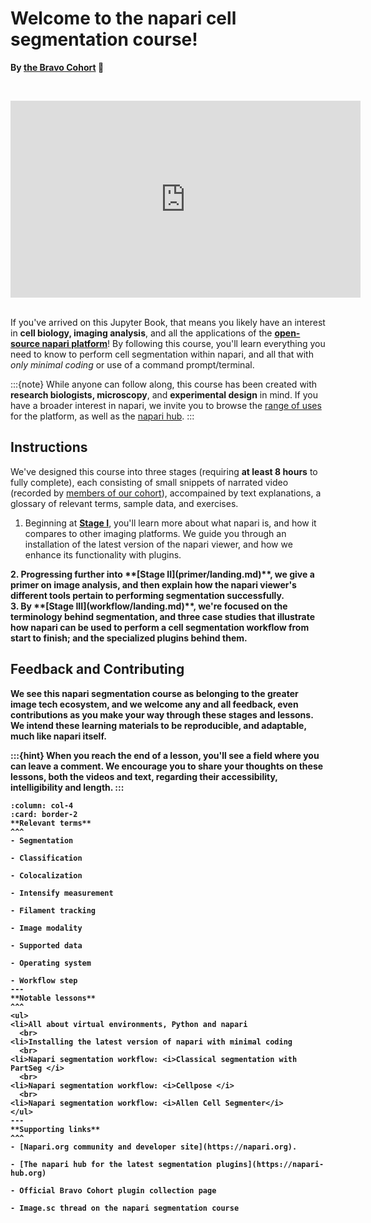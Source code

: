 # Welcome to the napari cell segmentation course!

**By [the Bravo Cohort](https://chanzuckerberg.com/science/programs-resources/imaging/) 🔬**

<br><center><iframe width="560" height="315" src="https://www.youtube.com/embed/VXdFOcBCto4" title="YouTube video player" frameborder="0" allow="accelerometer; autoplay; clipboard-write; encrypted-media; gyroscope; picture-in-picture" allowfullscreen></iframe></center> <br>

If you've arrived on this Jupyter Book, that means you likely have an interest in **cell biology, imaging analysis**, and all the applications of the [**open-source napari platform**](https://www.napari.org)! By following this course, you'll learn everything you need to know to perform cell segmentation within napari, and all that with *only minimal coding* or use of a command prompt/terminal. 

:::{note}
While anyone can follow along, this course has been created with **research biologists, microscopy**, and **experimental design** in mind. If you have a broader interest in napari, we invite you to browse the [range of uses](https://www.napari.org/gallery.html) for the platform, as well as the [napari hub](https://www.napari-hub.com).
:::

## Instructions

We've designed this course into three stages (requiring **at least 8 hours** to fully complete), each consisting of small snippets of narrated video (recorded by [members of our cohort](preface/landing.md)), accompained by text explanations, a glossary of relevant terms, sample data, and exercises. 

1. Beginning at **[Stage I](onboard/landing.md)**, you'll learn more about what napari is, and how it compares to other imaging platforms. We guide you through an installation of the latest version of the napari viewer, and how we enhance its functionality with plugins.
<b>
2. Progressing further into **[Stage II](primer/landing.md)**, we give a primer on image analysis, and then explain how the napari viewer's different tools pertain to performing segmentation successfully.<br>
<b>
3. By **[Stage III](workflow/landing.md)**, we're focused on the terminology behind segmentation, and three case studies that illustrate how napari can be used to perform a cell segmentation workflow from start to finish; and the specialized plugins behind them.<br>

## Feedback and Contributing

We see this napari segmentation course as belonging to the greater image tech ecosystem, and we welcome any and all feedback, even contributions as you make your way through these stages and lessons. We intend these learning materials to be reproducible, and adaptable, much like napari itself. 

:::{hint}
When you reach the end of a lesson, you'll see a field where you can leave a comment. We encourage you to share your thoughts on these lessons, both the videos and text, regarding their accessibility, intelligibility and length. 
:::
<br>

````{panels}
:column: col-4
:card: border-2
**Relevant terms**
^^^
- Segmentation

- Classification

- Colocalization

- Intensify measurement

- Filament tracking

- Image modality

- Supported data

- Operating system

- Workflow step
---
**Notable lessons**
^^^
<ul>
<li>All about virtual environments, Python and napari
  <br>
<li>Installing the latest version of napari with minimal coding
  <br>
<li>Napari segmentation workflow: <i>Classical segmentation with PartSeg </i>
  <br>
<li>Napari segmentation workflow: <i>Cellpose </i>
  <br>
<li>Napari segmentation workflow: <i>Allen Cell Segmenter</i>
</ul>
---
**Supporting links**
^^^
- [Napari.org community and developer site](https://napari.org).
 
- [The napari hub for the latest segmentation plugins](https://napari-hub.org)
 
- Official Bravo Cohort plugin collection page
  
- Image.sc thread on the napari segmentation course

````


